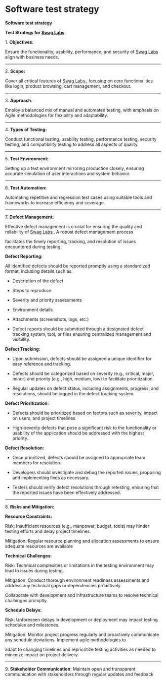 ﻿
# Software test strategy

<a name="br2"></a> 

**Software test strategy**

**Test Strategy for [Swag](http://saucedemo.com/)[ ](http://saucedemo.com/)[Labs](http://saucedemo.com/)**

1\. **Objectives:**

Ensure the functionality, usability, performance, and security of [Swag](http://saucedemo.com/)[ ](http://saucedemo.com/)[Labs](http://saucedemo.com/)[ ](http://saucedemo.com/)align with business needs.
*************************************** 

2\. **Scope:**

Cover all critical features of [Swag](http://saucedemo.com/)[ ](http://saucedemo.com/)[Labs](http://saucedemo.com/)[ ](http://saucedemo.com/), focusing on core functionalities like login, product browsing, cart management, and checkout.
*************************************** 
3\. **Approach**:

Employ a balanced mix of manual and automated testing, with emphasis on Agile methodologies for flexibility and adaptability.
*************************************** 

4\. **Types of Testing:**

Conduct functional testing, usability testing, performance testing, security testing, and compatibility testing to address all aspects of quality.
*************************************** 

5\. **Test Environment:**

Setting up a test environment mirroring production closely, ensuring accurate simulation of user interactions and system behavior.
*************************************** 

6\. **Test Automation:**

Automating repetitive and regression test cases using suitable tools and frameworks to increase efficiency and coverage.
*************************************** 

7\. **Defect Management:**

Effective defect management is crucial for ensuring the quality and reliability of [Swag](http://saucedemo.com/)[ ](http://saucedemo.com/)[Labs](http://saucedemo.com/)[ ](http://saucedemo.com/). A robust defect management process

facilitates the timely reporting, tracking, and resolution of issues encountered during testing.

**Defect Reporting:**

All identified defects should be reported promptly using a standardized format, including details such as:

* Description of the defect
* Steps to reproduce
* Severity and priority assessments
* Environment details
* Attachments (screenshots, logs, etc.)

* Defect reports should be submitted through a designated defect tracking system, tool, or files ensuring centralized management and visibility.

**Defect Tracking:**

* Upon submission, defects should be assigned a unique identifier for easy reference and tracking.

<a name="br3"></a> 

* Defects should be categorized based on severity (e.g., critical, major, minor) and priority (e.g., high, medium, low) to facilitate prioritization.

* Regular updates on defect status, including assignments, progress, and resolutions, should be logged in the defect tracking system.

**Defect Prioritization:**

* Defects should be prioritized based on factors such as severity, impact on users, and project timelines.

* High-severity defects that pose a significant risk to the functionality or usability of the application should be addressed with the highest priority.

**Defect Resolution:**

* Once prioritized, defects should be assigned to appropriate team members for resolution.

* Developers should investigate and debug the reported issues, proposing and implementing fixes as necessary.

* Testers should verify defect resolutions through retesting, ensuring that the reported issues have been effectively addressed.
*************************************** 
8\. **Risks and Mitigation:**

**Resource Constraints:**

Risk: Insufficient resources (e.g., manpower, budget, tools) may hinder testing efforts and delay project timelines.

Mitigation: Regular resource planning and allocation assessments to ensure adequate resources are available

**Technical Challenges:**

Risk: Technical complexities or limitations in the testing environment may lead to issues during testing.

Mitigation: Conduct thorough environment readiness assessments and address any technical gaps or dependencies proactively.

Collaborate with development and infrastructure teams to resolve technical challenges promptly.

**Schedule Delays:**

Risk: Unforeseen delays in development or deployment may impact testing schedules and milestones.

Mitigation: Monitor project progress regularly and proactively communicate any schedule deviations. Implement agile methodologies to

adapt to changing timelines and reprioritize testing activities as needed to minimize impact on project delivery.
*************************************** 

9\. **Stakeholder Communication:** Maintain open and transparent communication with stakeholders through regular updates and feedback


